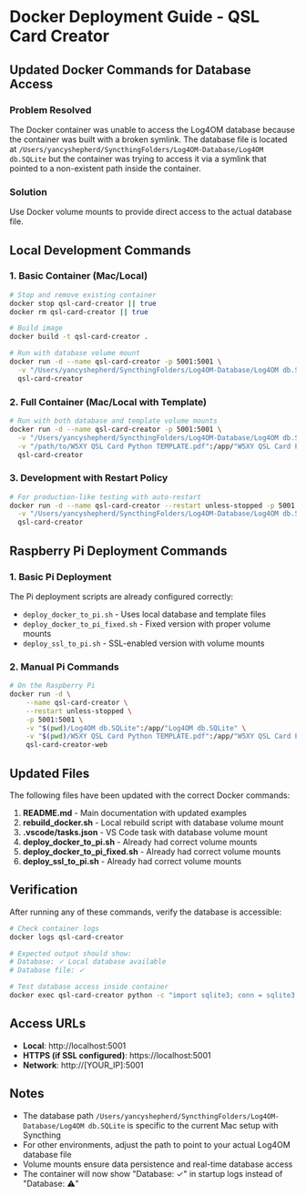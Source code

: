 # Docker Deployment Guide - QSL Card Creator

## Updated Docker Commands for Database Access

### Problem Resolved
The Docker container was unable to access the Log4OM database because the container was built with a broken symlink. The database file is located at `/Users/yancyshepherd/SyncthingFolders/Log4OM-Database/Log4OM db.SQLite` but the container was trying to access it via a symlink that pointed to a non-existent path inside the container.

### Solution
Use Docker volume mounts to provide direct access to the actual database file.

## Local Development Commands

### 1. Basic Container (Mac/Local)
```bash
# Stop and remove existing container
docker stop qsl-card-creator || true
docker rm qsl-card-creator || true

# Build image
docker build -t qsl-card-creator .

# Run with database volume mount
docker run -d --name qsl-card-creator -p 5001:5001 \
  -v "/Users/yancyshepherd/SyncthingFolders/Log4OM-Database/Log4OM db.SQLite":/app/"Log4OM db.SQLite" \
  qsl-card-creator
```

### 2. Full Container (Mac/Local with Template)
```bash
# Run with both database and template volume mounts
docker run -d --name qsl-card-creator -p 5001:5001 \
  -v "/Users/yancyshepherd/SyncthingFolders/Log4OM-Database/Log4OM db.SQLite":/app/"Log4OM db.SQLite" \
  -v "/path/to/W5XY QSL Card Python TEMPLATE.pdf":/app/"W5XY QSL Card Python TEMPLATE.pdf" \
  qsl-card-creator
```

### 3. Development with Restart Policy
```bash
# For production-like testing with auto-restart
docker run -d --name qsl-card-creator --restart unless-stopped -p 5001:5001 \
  -v "/Users/yancyshepherd/SyncthingFolders/Log4OM-Database/Log4OM db.SQLite":/app/"Log4OM db.SQLite" \
  qsl-card-creator
```

## Raspberry Pi Deployment Commands

### 1. Basic Pi Deployment
The Pi deployment scripts are already configured correctly:
- `deploy_docker_to_pi.sh` - Uses local database and template files
- `deploy_docker_to_pi_fixed.sh` - Fixed version with proper volume mounts
- `deploy_ssl_to_pi.sh` - SSL-enabled version with volume mounts

### 2. Manual Pi Commands
```bash
# On the Raspberry Pi
docker run -d \
    --name qsl-card-creator \
    --restart unless-stopped \
    -p 5001:5001 \
    -v "$(pwd)/Log4OM db.SQLite":/app/"Log4OM db.SQLite" \
    -v "$(pwd)/W5XY QSL Card Python TEMPLATE.pdf":/app/"W5XY QSL Card Python TEMPLATE.pdf" \
    qsl-card-creator-web
```

## Updated Files

The following files have been updated with the correct Docker commands:

1. **README.md** - Main documentation with updated examples
2. **rebuild_docker.sh** - Local rebuild script with database volume mount
3. **.vscode/tasks.json** - VS Code task with database volume mount
4. **deploy_docker_to_pi.sh** - Already had correct volume mounts
5. **deploy_docker_to_pi_fixed.sh** - Already had correct volume mounts
6. **deploy_ssl_to_pi.sh** - Already had correct volume mounts

## Verification

After running any of these commands, verify the database is accessible:

```bash
# Check container logs
docker logs qsl-card-creator

# Expected output should show:
# Database: ✓ Local database available
# Database file: ✓

# Test database access inside container
docker exec qsl-card-creator python -c "import sqlite3; conn = sqlite3.connect('Log4OM db.SQLite'); cursor = conn.cursor(); cursor.execute('SELECT COUNT(*) FROM Log'); print(f'QSOs: {cursor.fetchone()[0]}'); conn.close()"
```

## Access URLs

- **Local**: http://localhost:5001
- **HTTPS (if SSL configured)**: https://localhost:5001
- **Network**: http://[YOUR_IP]:5001

## Notes

- The database path `/Users/yancyshepherd/SyncthingFolders/Log4OM-Database/Log4OM db.SQLite` is specific to the current Mac setup with Syncthing
- For other environments, adjust the path to point to your actual Log4OM database file
- Volume mounts ensure data persistence and real-time database access
- The container will now show "Database: ✓" in startup logs instead of "Database: ⚠️"
